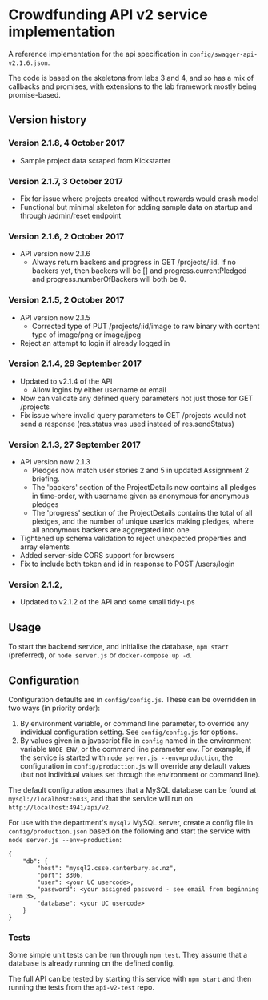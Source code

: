 # Crowdfunding API v2 service implementation

A reference implementation for the api specification in `config/swagger-api-v2.1.6.json`.

The code is based on the skeletons from labs 3 and 4, and so has a mix of callbacks and promises, with extensions to the lab framework mostly being promise-based.

## Version history

### Version 2.1.8, 4 October 2017

- Sample project data scraped from Kickstarter

### Version 2.1.7, 3 October 2017

- Fix for issue where projects created without rewards would crash model
- Functional but minimal skeleton for adding sample data on startup and through /admin/reset endpoint

### Version 2.1.6, 2 October 2017

- API version now 2.1.6
  - Always return backers and progress in GET /projects/:id. If no backers yet, then backers will be [] and progress.currentPledged and progress.numberOfBackers will both be 0.
  
### Version 2.1.5, 2 October 2017

- API version now 2.1.5
  - Corrected type of PUT /projects/:id/image to raw binary with content type of image/png or image/jpeg
- Reject an attempt to login if already logged in

### Version 2.1.4, 29 September 2017

- Updated to v2.1.4 of the API
  - Allow logins by either username or email
- Now can validate any defined query parameters not just those for GET /projects
- Fix issue where invalid query parameters to GET /projects would not send a response (res.status was used instead of res.sendStatus)
  
### Version 2.1.3, 27 September 2017

- API version now 2.1.3
  - Pledges now match user stories 2 and 5 in updated Assignment 2 briefing.
  - The 'backers' section of the ProjectDetails now contains all pledges in time-order, with username given as anonymous for anonymous pledges
  - The 'progress' section of the ProjectDetails contains the total of all pledges, and the number of unique userIds making pledges, where all anonymous backers are aggregated into one
- Tightened up schema validation to reject unexpected properties and array elements
- Added server-side CORS support for browsers
- Fix to include both token and id in response to POST /users/login

### Version 2.1.2, 

- Updated to v2.1.2 of the API and some small tidy-ups

## Usage

To start the backend service, and initialise the database, `npm start` (preferred), or `node server.js` or `docker-compose up -d`.

## Configuration

Configuration defaults are in `config/config.js`. These can be overridden in two ways (in priority order):

1. By environment variable, or command line parameter, to override any individual configuration setting. See `config/config.js` for options.
1. By values given in a javascript file in `config` named in the environment variable `NODE_ENV`, or the command line parameter `env`.
For example, if the service is started with `node server.js --env=production`, the configuration in `config/production.js` will override any default values
(but not individual values set through the environment or command line).

The default configuration assumes that a MySQL database can be found at `mysql://localhost:6033`, and that the service will run
on `http://localhost:4941/api/v2`.

For use with the department's `mysql2` MySQL server, create a config file in `config/production.json` based on the following
and start the service with `node server.js --env=production`:

```
{
    "db": {
        "host": "mysql2.csse.canterbury.ac.nz",
        "port": 3306,
        "user": <your UC usercode>,
        "password": <your assigned password - see email from beginning Term 3>,
        "database": <your UC usercode>
    }
}
```

### Tests

Some simple unit tests can be run through `npm test`. They assume that a database is already running on the defined config.

The full API can be tested by starting this service with `npm start` and then running the tests from the `api-v2-test` repo.
